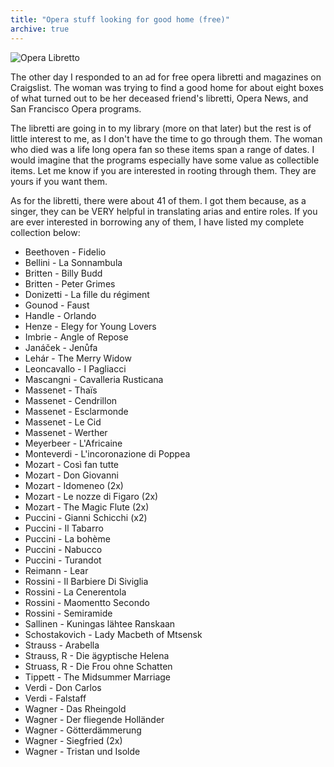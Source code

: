 ```yaml
---
title: "Opera stuff looking for good home (free)"
archive: true
---
```


![Opera Libretto](http://www.tias.com/stores/yesterdaysjewels/pictures/t2-3002a.jpg)

The other day I responded to an ad for free opera libretti and magazines on Craigslist. The woman was trying to find a good home for about eight boxes of what turned out to be her deceased friend's libretti, Opera News, and San Francisco Opera programs.

The libretti are going in to my library (more on that later) but the rest is of little interest to me, as I don't have the time to go through them. The woman who died was a life long opera fan so these items span a range of dates. I would imagine that the programs especially have some value as collectible items. Let me know if you are interested in rooting through them. They are yours if you want them.

As for the libretti, there were about 41 of them. I got them because, as a singer, they can be VERY helpful in translating arias and entire roles. If you are ever interested in borrowing any of them, I have listed my complete collection below:

* Beethoven - Fidelio
* Bellini - La Sonnambula
* Britten - Billy Budd
* Britten - Peter Grimes
* Donizetti - La fille du régiment
* Gounod - Faust
* Handle - Orlando
* Henze - Elegy for Young Lovers
* Imbrie - Angle of Repose
* Janáček - Jenůfa
* Lehár - The Merry Widow
* Leoncavallo - I Pagliacci
* Mascangni - Cavalleria Rusticana
* Massenet - Thaïs
* Massenet - Cendrillon
* Massenet - Esclarmonde
* Massenet - Le Cid
* Massenet - Werther
* Meyerbeer - L'Africaine
* Monteverdi - L'incoronazione di Poppea
* Mozart - Così fan tutte
* Mozart - Don Giovanni
* Mozart - Idomeneo (2x)
* Mozart - Le nozze di Figaro (2x)
* Mozart - The Magic Flute (2x)
* Puccini - Gianni Schicchi (x2)
* Puccini - Il Tabarro
* Puccini - La bohème
* Puccini - Nabucco
* Puccini - Turandot
* Reimann - Lear
* Rossini - Il Barbiere Di Siviglia
* Rossini - La Cenerentola
* Rossini - Maomentto Secondo
* Rossini - Semiramide
* Sallinen - Kuningas lähtee Ranskaan
* Schostakovich - Lady Macbeth of Mtsensk
* Strauss - Arabella
* Strauss, R - Die ägyptische Helena
* Struass, R - Die Frou ohne Schatten
* Tippett - The Midsummer Marriage
* Verdi - Don Carlos
* Verdi - Falstaff
* Wagner - Das Rheingold
* Wagner - Der fliegende Holländer
* Wagner - Götterdämmerung
* Wagner - Siegfried (2x)
* Wagner - Tristan und Isolde
